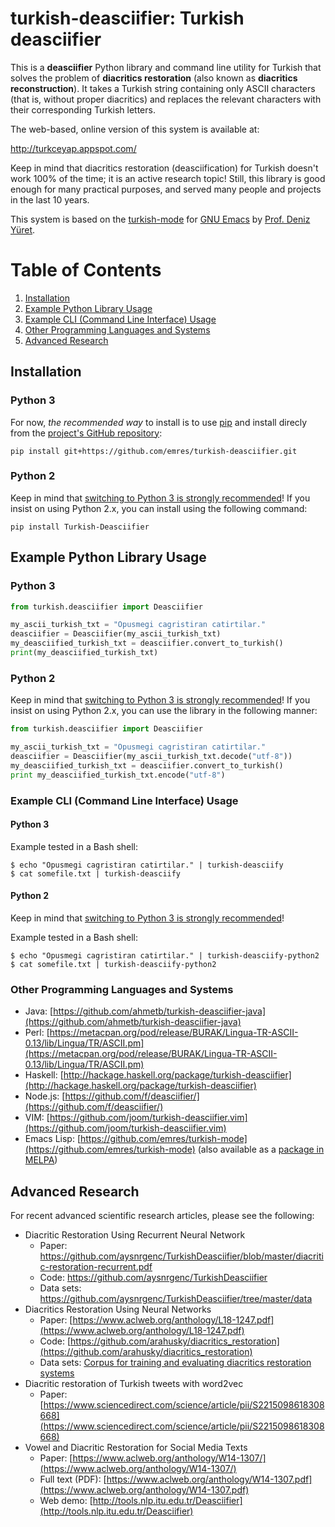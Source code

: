 
# turkish-deasciifier: Turkish deasciifier

This is a **deasciifier** Python library and command line utility for Turkish that solves the problem of **diacritics restoration** (also known as **diacritics reconstruction**). It takes a Turkish string containing only
ASCII characters (that is, without proper diacritics) and replaces the relevant characters with their corresponding
Turkish letters.

The web-based, online version of this system is available at:

http://turkceyap.appspot.com/

Keep in mind that diacritics restoration (deasciification) for Turkish doesn't work 100% of the time; it is an active research topic! Still, this library is good enough for many practical purposes, and served many people and projects in the last 10 years.

This system is based on the [turkish-mode](http://github.com/emres/turkish-mode) for [GNU Emacs](https://www.gnu.org/software/emacs/) by [Prof. Deniz Yüret](http://www.denizyuret.com/).

# Table of Contents
1. [Installation](#installation)
2. [Example Python Library Usage](#example-python-library-usage)
3. [Example CLI (Command Line Interface) Usage](#example-cli-command-line-interface-usage)
4. [Other Programming Languages and Systems](#other-programming-languages-and-systems)
5. [Advanced Research](#advanced-research)

## Installation
### Python 3
For now, _the recommended way_ to install is to use [pip](https://pypi.org/project/pip/) and install direcly from the [project's GitHub repository](https://github.com/emres/turkish-deasciifier):

```shell
pip install git+https://github.com/emres/turkish-deasciifier.git
```

### Python 2
Keep in mind that [switching to Python 3 is strongly recommended](https://www.python.org/doc/sunset-python-2/)! If you insist on using Python 2.x, you can install using the following command:

```shell
pip install Turkish-Deasciifier
```

## Example Python Library Usage
### Python 3
```python
from turkish.deasciifier import Deasciifier

my_ascii_turkish_txt = "Opusmegi cagristiran catirtilar."
deasciifier = Deasciifier(my_ascii_turkish_txt)
my_deasciified_turkish_txt = deasciifier.convert_to_turkish()
print(my_deasciified_turkish_txt)
```

### Python 2
Keep in mind that [switching to Python 3 is strongly recommended](https://www.python.org/doc/sunset-python-2/)! If you insist on using Python 2.x, you can use the library in the following manner: 

```python
from turkish.deasciifier import Deasciifier

my_ascii_turkish_txt = "Opusmegi cagristiran catirtilar."
deasciifier = Deasciifier(my_ascii_turkish_txt.decode("utf-8"))
my_deasciified_turkish_txt = deasciifier.convert_to_turkish()
print my_deasciified_turkish_txt.encode("utf-8")
```		


### Example CLI (Command Line Interface) Usage
#### Python 3
Example tested in a Bash shell:

```shell
$ echo "Opusmegi cagristiran catirtilar." | turkish-deasciify
$ cat somefile.txt | turkish-deasciify
```

#### Python 2
Keep in mind that [switching to Python 3 is strongly recommended](https://www.python.org/doc/sunset-python-2/)!

Example tested in a Bash shell:

```shell
$ echo "Opusmegi cagristiran catirtilar." | turkish-deasciify-python2
$ cat somefile.txt | turkish-deasciify-python2
```

### Other Programming Languages and Systems

* Java: [https://github.com/ahmetb/turkish-deasciifier-java](https://github.com/ahmetb/turkish-deasciifier-java)
* Perl: [https://metacpan.org/pod/release/BURAK/Lingua-TR-ASCII-0.13/lib/Lingua/TR/ASCII.pm](https://metacpan.org/pod/release/BURAK/Lingua-TR-ASCII-0.13/lib/Lingua/TR/ASCII.pm)
* Haskell:  [http://hackage.haskell.org/package/turkish-deasciifier](http://hackage.haskell.org/package/turkish-deasciifier)
* Node.js: [https://github.com/f/deasciifier/](https://github.com/f/deasciifier/)
* VIM: [https://github.com/joom/turkish-deasciifier.vim](https://github.com/joom/turkish-deasciifier.vim)
* Emacs Lisp: [https://github.com/emres/turkish-mode](https://github.com/emres/turkish-mode) (also available as a [package in MELPA](https://melpa.org/#/turkish))

## Advanced Research
For recent advanced scientific research articles, please see the following:

* Diacritic Restoration Using Recurrent Neural Network
    * Paper: https://github.com/aysnrgenc/TurkishDeasciifier/blob/master/diacritic-restoration-recurrent.pdf
    * Code: https://github.com/aysnrgenc/TurkishDeasciifier
    * Data sets: https://github.com/aysnrgenc/TurkishDeasciifier/tree/master/data
* Diacritics Restoration Using Neural Networks
    * Paper: [https://www.aclweb.org/anthology/L18-1247.pdf](https://www.aclweb.org/anthology/L18-1247.pdf)
    * Code: [https://github.com/arahusky/diacritics_restoration](https://github.com/arahusky/diacritics_restoration)
    * Data sets: [Corpus for training and evaluating diacritics restoration systems](https://lindat.mff.cuni.cz/repository/xmlui/handle/11234/1-2607)
* Diacritic restoration of Turkish tweets with word2vec
    * Paper: [https://www.sciencedirect.com/science/article/pii/S2215098618308668](https://www.sciencedirect.com/science/article/pii/S2215098618308668)
* Vowel and Diacritic Restoration for Social Media Texts
    * Paper: [https://www.aclweb.org/anthology/W14-1307/](https://www.aclweb.org/anthology/W14-1307/)
    * Full text (PDF): [https://www.aclweb.org/anthology/W14-1307.pdf](https://www.aclweb.org/anthology/W14-1307.pdf)
    * Web demo: [http://tools.nlp.itu.edu.tr/Deasciifier](http://tools.nlp.itu.edu.tr/Deasciifier)

